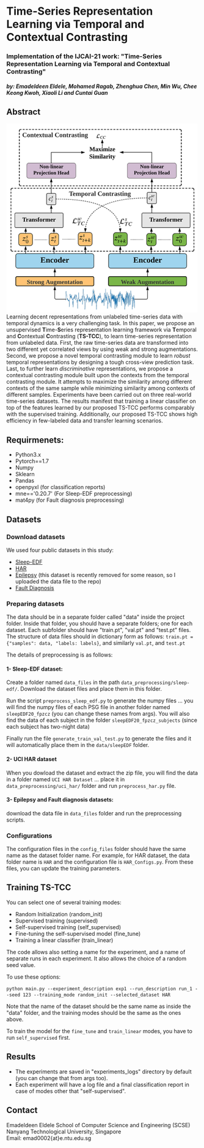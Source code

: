 # Time-Series Representation Learning via Temporal and Contextual Contrasting
### Implementation of the IJCAI-21 work: "Time-Series Representation Learning via Temporal and Contextual Contrasting"
#### *by: Emadeldeen Eldele, Mohamed Ragab, Zhenghua Chen, Min Wu, Chee Keong Kwoh, Xiaoli Li and Cuntai Guan*

## Abstract
<img src="misc/TS_TCC.png" width="500">
Learning decent representations from unlabeled time-series data with temporal dynamics is a very challenging task. 
In this paper, we propose an unsupervised <b>T</b>ime-<b>S</b>eries representation learning framework via <b>T</b>emporal and <b>C</b>ontextual <b>C</b>ontrasting 
(<b>TS-TCC</b>), to learn time-series representation from unlabeled data. 
First, the raw time-series data are transformed into two different yet correlated views by using weak and strong augmentations. 
Second, we propose a novel temporal contrasting module to learn <i>robust</i> temporal representations by designing a tough cross-view prediction task. 
Last, to further learn <i>discriminative</i> representations, we propose a contextual contrasting module built upon the 
contexts from the temporal contrasting module. It attempts to maximize the similarity among different contexts of the same sample while minimizing 
similarity among contexts of different samples. Experiments have been carried out on three real-world time-series datasets. 
The results manifest that training a linear classifier on top of the features learned by our proposed TS-TCC performs 
comparably with the supervised training. Additionally, our proposed TS-TCC shows high efficiency in few-labeled data and transfer learning scenarios. 


## Requirmenets:
- Python3.x
- Pytorch==1.7
- Numpy
- Sklearn
- Pandas
- openpyxl (for classification reports)
- mne=='0.20.7' (For Sleep-EDF preprocessing)
- mat4py (for Fault diagnosis preprocessing)
## Datasets
### Download datasets
We used four public datasets in this study:
- [Sleep-EDF](https://gist.github.com/emadeldeen24/a22691e36759934e53984289a94cb09b)
- [HAR](https://archive.ics.uci.edu/ml/datasets/Human+Activity+Recognition+Using+Smartphones)  
- [Epilepsy](https://archive.ics.uci.edu/ml/datasets/Epileptic+Seizure+Recognition) (this dataset is recently removed for some reason, so I uploaded the data file to the repo)
- [Fault Diagnosis](https://mb.uni-paderborn.de/en/kat/main-research/datacenter/bearing-datacenter/data-sets-and-download)

### Preparing datasets
The data should be in a separate folder called "data" inside the project folder.
Inside that folder, you should have a separate folders; one for each dataset. Each subfolder should have "train.pt", "val.pt" and "test.pt" files.
The structure of data files should in dictionary form as follows:
`train.pt = {"samples": data, "labels: labels}`, and similarly `val.pt`, and `test.pt`

The details of preprocessing is as follows:
#### 1- Sleep-EDF dataset:
Create a folder named `data_files` in the path `data_preprocessing/sleep-edf/`.
Download the dataset files and place them in this folder. 

Run the script `preprocess_sleep_edf.py` to generate the numpy files ... you will find the numpy files of 
each PSG file in another folder named `sleepEDF20_fpzcz` (you can change these names from args).
You will also find the data of each subject in the folder `sleepEDF20_fpzcz_subjects` (since each subject has two-night data)

Finally run the file `generate_train_val_test.py` to generate the files and it will automatically place
them in the `data/sleepEDF` folder.

#### 2- UCI HAR dataset
When you dowload the dataset and extract the zip file, you will find the data in a folder named
`UCI HAR Dataset` ... place it in `data_preprocessing/uci_har/` folder and run `preprocess_har.py` file.

#### 3- Epilepsy and Fault diagnosis datasets:
download the data file in `data_files` folder and run the preprocessing scripts.


### Configurations
The configuration files in the `config_files` folder should have the same name as the dataset folder name.
For example, for HAR dataset, the data folder name is `HAR` and the configuration file is `HAR_Configs.py`.
From these files, you can update the training parameters.

## Training TS-TCC 
You can select one of several training modes:
 - Random Initialization (random_init)
 - Supervised training (supervised)
 - Self-supervised training (self_supervised)
 - Fine-tuning the self-supervised model (fine_tune)
 - Training a linear classifier (train_linear)

The code allows also setting a name for the experiment, and a name of separate runs in each experiment.
It also allows the choice of a random seed value.

To use these options:
```
python main.py --experiment_description exp1 --run_description run_1 --seed 123 --training_mode random_init --selected_dataset HAR
```
Note that the name of the dataset should be the same name as inside the "data" folder, and the training modes should be
the same as the ones above.

To train the model for the `fine_tune` and `train_linear` modes, you have to run `self_supervised` first.


## Results
- The experiments are saved in "experiments_logs" directory by default (you can change that from args too).
- Each experiment will have a log file and a final classification report in case of modes other that "self-supervised".


## Contact
Emadeldeen Eldele
School of Computer Science and Engineering (SCSE)   
Nanyang Technological University, Singapore   
Email: emad0002{at}e.ntu.edu.sg   
